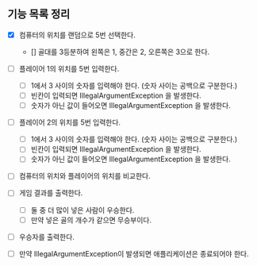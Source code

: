 ## 기능 목록 정리

- [x] 컴퓨터의 위치를 랜덤으로 5번 선택한다.
    - [] 골대를 3등분하여 왼쪽은 1, 중간은 2, 오른쪽은 3으로 한다.
- [ ] 플레이어 1의 위치를 5번 입력한다.
    - [ ] 1에서 3 사이의 숫자를 입력해야 한다. (숫자 사이는 공백으로 구분한다.)
    - [ ] 빈칸이 입력되면 IllegalArgumentException 을 발생한다.
    - [ ] 숫자가 아닌 값이 들어오면 IllegalArgumentException 을 발생한다.
- [ ] 플레이어 2의 위치를 5번 입력한다.
    - [ ] 1에서 3 사이의 숫자를 입력해야 한다. (숫자 사이는 공백으로 구분한다.)
    - [ ] 빈칸이 입력되면 IllegalArgumentException 을 발생한다.
    - [ ] 숫자가 아닌 값이 들어오면 IllegalArgumentException 을 발생한다.
- [ ] 컴퓨터의 위치와 플레이어의 위치를 비교한다.
- [ ] 게임 결과를 출력한다.
    - [ ] 둘 중 더 많이 넣은 사람이 우승한다.
    - [ ] 만약 넣은 골의 개수가 같으면 무승부이다.
- [ ] 우승자를 출력한다.
- [ ] 만약 IllegalArgumentException이 발생되면 애플리케이션은 종료되어야 한다.

